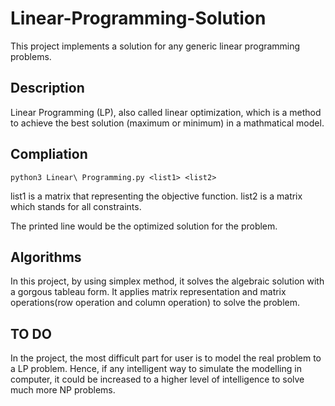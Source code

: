 # Linear-Programming-Solution
This project implements a solution for any generic linear programming problems.

## Description
Linear Programming (LP), also called linear optimization, which is a method to achieve the best solution (maximum or minimum) in a mathmatical model.


## Compliation
```
python3 Linear\ Programming.py <list1> <list2>
```
list1 is a matrix that representing the objective function.
list2 is a matrix which stands for all constraints.

The printed line would be the optimized solution for the problem.



## Algorithms
In this project, by using simplex method, it solves the algebraic solution with a gorgous tableau form. It applies matrix representation and matrix operations(row operation and column operation) to solve the problem.


## TO DO
In the project, the most difficult part for user is to model the real problem to a LP problem. Hence, if any intelligent way to simulate the modelling in computer, it could be increased to a higher level of intelligence to solve much more NP problems.

